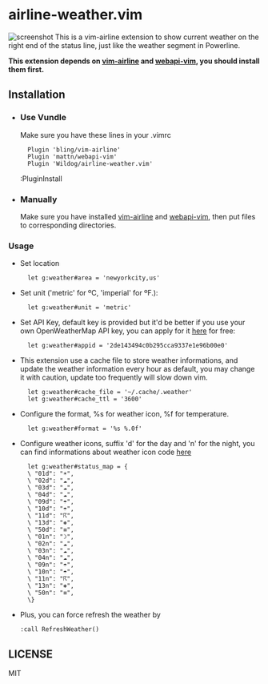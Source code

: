 # airline-weather.vim

![screenshot](https://raw.githubusercontent.com/Wildog/airline-weather.vim/master/screenshot.png)
This is a vim-airline extension to show current weather on the right end of the status line, just like the weather segment in Powerline.

__This extension depends on [vim-airline](https://github.com/bling/vim-airline) and [webapi-vim](https://github.com/mattn/webapi-vim), you should install them first.__

## Installation

* ### Use Vundle

    Make sure you have these lines in your .vimrc

        Plugin 'bling/vim-airline'
        Plugin 'mattn/webapi-vim'
        Plugin 'Wildog/airline-weather.vim'

    :PluginInstall

* ### Manually

  Make sure you have installed [vim-airline](https://github.com/bling/vim-airline) and [webapi-vim](https://github.com/mattn/webapi-vim), then put files to corresponding directories.

### Usage

* Set location

        let g:weather#area = 'newyorkcity,us'

* Set unit ('metric' for ºC, 'imperial' for ºF.):

        let g:weather#unit = 'metric'

* Set API Key, default key is provided but it'd be better if you use your own OpenWeatherMap API key, you can apply for it [here](http://openweathermap.org/appid) for free:

        let g:weather#appid = '2de143494c0b295cca9337e1e96b00e0'

* This extension use a cache file to store weather informations, and update the weather information every hour as default, you may change it with caution, update too frequently will slow down vim.

        let g:weather#cache_file = '~/.cache/.weather'
        let g:weather#cache_ttl = '3600'

* Configure the format, %s for weather icon, %f for temperature.

        let g:weather#format = '%s %.0f'

* Configure weather icons, suffix 'd' for the day and 'n' for the night, you can find informations about weather icon code [here](http://openweathermap.org/weather-conditions)

        let g:weather#status_map = {
        \ "01d": "☀",
        \ "02d": "☁",
        \ "03d": "☁",
        \ "04d": "☁",
        \ "09d": "☂",
        \ "10d": "☂",
        \ "11d": "☈",
        \ "13d": "❅",
        \ "50d": "≡",
        \ "01n": "☽",
        \ "02n": "☁",
        \ "03n": "☁",
        \ "04n": "☁",
        \ "09n": "☂",
        \ "10n": "☂",
        \ "11n": "☈",
        \ "13n": "❅",
        \ "50n": "≡",
        \}

* Plus, you can force refresh the weather by

    ```
    :call RefreshWeather()
    ```

## LICENSE

MIT
